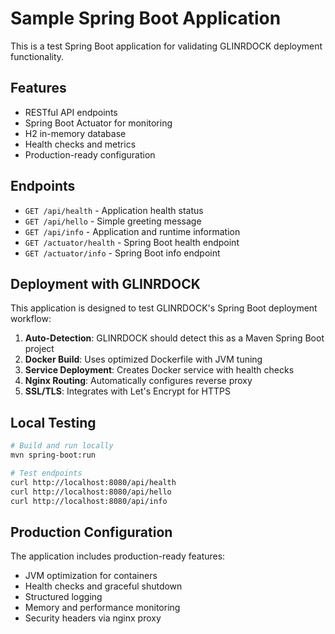 # Sample Spring Boot Application

This is a test Spring Boot application for validating GLINRDOCK deployment functionality.

## Features

- RESTful API endpoints
- Spring Boot Actuator for monitoring
- H2 in-memory database
- Health checks and metrics
- Production-ready configuration

## Endpoints

- `GET /api/health` - Application health status
- `GET /api/hello` - Simple greeting message  
- `GET /api/info` - Application and runtime information
- `GET /actuator/health` - Spring Boot health endpoint
- `GET /actuator/info` - Spring Boot info endpoint

## Deployment with GLINRDOCK

This application is designed to test GLINRDOCK's Spring Boot deployment workflow:

1. **Auto-Detection**: GLINRDOCK should detect this as a Maven Spring Boot project
2. **Docker Build**: Uses optimized Dockerfile with JVM tuning
3. **Service Deployment**: Creates Docker service with health checks
4. **Nginx Routing**: Automatically configures reverse proxy
5. **SSL/TLS**: Integrates with Let's Encrypt for HTTPS

## Local Testing

```bash
# Build and run locally
mvn spring-boot:run

# Test endpoints
curl http://localhost:8080/api/health
curl http://localhost:8080/api/hello
curl http://localhost:8080/api/info
```

## Production Configuration

The application includes production-ready features:

- JVM optimization for containers
- Health checks and graceful shutdown
- Structured logging
- Memory and performance monitoring
- Security headers via nginx proxy